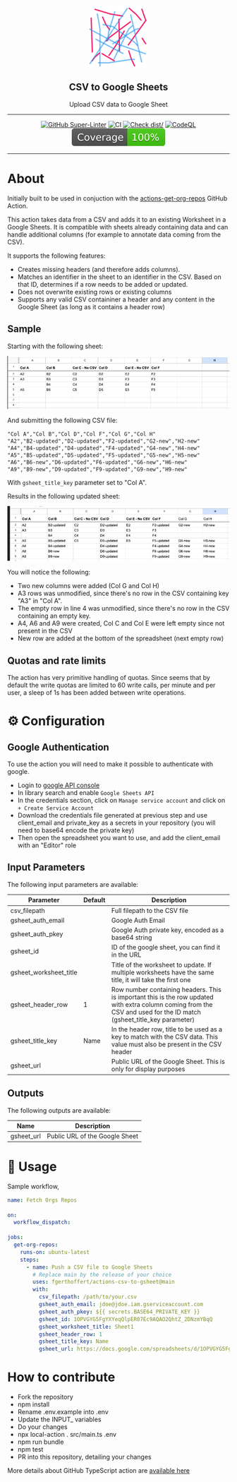 <!-- markdownlint-disable MD041 -->
<p align="center">
  <img alt="ZenCrepesLogo" src="docs/zencrepes-logo.png" height="140" />
  <h2 align="center">CSV to Google Sheets</h2>
  <p align="center">Upload CSV data to Google Sheet</p>
</p>

---

<div align="center">

[![GitHub Super-Linter](https://github.com/fgerthoffert/actions-csv-to-gsheet/actions/workflows/linter.yml/badge.svg)](https://github.com/super-linter/super-linter)
![CI](https://github.com/fgerthoffert/actions-csv-to-gsheet/actions/workflows/ci.yml/badge.svg)
[![Check dist/](https://github.com/fgerthoffert/actions-csv-to-gsheet/actions/workflows/check-dist.yml/badge.svg)](https://github.com/fgerthoffert/actions-csv-to-gsheet/actions/workflows/check-dist.yml)
[![CodeQL](https://github.com/fgerthoffert/actions-csv-to-gsheet/actions/workflows/codeql-analysis.yml/badge.svg)](https://github.com/fgerthoffert/actions-csv-to-gsheet/actions/workflows/codeql-analysis.yml)
[![Coverage](./badges/coverage.svg)](./badges/coverage.svg)

</div>

---

# About

Initially built to be used in conjuction with the
[actions-get-org-repos](https://github.com/Fgerthoffert/actions-get-org-repos)
GitHub Action.

This action takes data from a CSV and adds it to an existing Worksheet in a
Google Sheets. It is compatible with sheets already containing data and can
handle additional columns (for example to annotate data coming from the CSV).

It supports the following features:

- Creates missing headers (and therefore adds columns).
- Matches an identifier in the sheet to an identifier in the CSV. Based on that
  ID, determines if a row needs to be added or updated.
- Does not overwrite existing rows or existing columns
- Supports any valid CSV containiner a header and any content in the Google
  Sheet (as long as it contains a header row)

## Sample

Starting with the following sheet:

![SheetUnmodified](docs/sheet-unmodified.png)

And submitting the following CSV file:

```csv
"Col A","Col B","Col D","Col F","Col G","Col H"
"A2","B2-updated","D2-updated","F2-updated","G2-new","H2-new"
"A4","B4-updated","D4-updated","F4-updated","G4-new","H4-new"
"A5","B5-updated","D5-updated","F5-updated","G5-new","H5-new"
"A6","B6-new","D6-updated","F6-updated","G6-new","H6-new"
"A9","B9-new","D9-updated","F9-updated","G9-new","H9-new"
```

With `gsheet_title_key` parameter set to "Col A".

Results in the following updated sheet:

![SheetUnmodified](docs/sheet-updated.png)

You will notice the following:

- Two new columns were added (Col G and Col H)
- A3 rows was unmodified, since there's no row in the CSV containing key "A3" in
  "Col A".
- The empty row in line 4 was unmodified, since there's no row in the CSV
  containing an empty key.
- A4, A6 and A9 were created, Col C and Col E were left empty since not present
  in the CSV
- New row are added at the bottom of the spreadsheet (next empty row)

## Quotas and rate limits

The action has very primitive handling of quotas. Since seems that by default
the write quotas are limited to 60 write calls, per minute and per user, a sleep
of 1s has been added between write operations.

# :gear: Configuration

## Google Authentication

To use the action you will need to make it possible to authenticate with google.

- Login to [google API console](https://console.cloud.google.com/)
- In library search and enable `Google Sheets API`
- In the credentials section, click on `Manage service account` and click on
  `+ Create Service Account`
- Download the credentials file generated at previous step and use client_email
  and private_key as a secrets in your repository (you will need to base64
  encode the private key)
- Then open the spreadsheet you want to use, and add the client_email with an
  "Editor" role

## Input Parameters

The following input parameters are available:

| Parameter              | Default | Description                                                                                                                                                           |
| ---------------------- | ------- | --------------------------------------------------------------------------------------------------------------------------------------------------------------------- |
| csv_filepath           |         | Full filepath to the CSV file                                                                                                                                         |
| gsheet_auth_email      |         | Google Auth Email                                                                                                                                                     |
| gsheet_auth_pkey       |         | Google Auth private key, encoded as a base64 string                                                                                                                   |
| gsheet_id              |         | ID of the google sheet, you can find it in the URL                                                                                                                    |
| gsheet_worksheet_title |         | Title of the worksheet to update. If multiple worksheets have the same title, it will take the first one                                                              |
| gsheet_header_row      | 1       | Row number containing headers. This is important this is the row updated with extra column coming from the CSV and used for the ID match (gsheet_title_key parameter) |
| gsheet_title_key       | Name    | In the header row, title to be used as a key to match with the CSV data. This value must also be present in the CSV header                                            |
| gsheet_url             |         | Public URL of the Google Sheet. This is only for display purposes                                                                                                     |

## Outputs

The following outputs are available:

| Name       | Description                    |
| ---------- | ------------------------------ |
| gsheet_url | Public URL of the Google Sheet |

# :rocket: Usage

Sample workflow,

```yaml
name: Fetch Orgs Repos

on:
  workflow_dispatch:

jobs:
  get-org-repos:
    runs-on: ubuntu-latest
    steps:
      - name: Push a CSV file to Google Sheets
        # Replace main by the release of your choice
        uses: fgerthoffert/actions-csv-to-gsheet@main
        with:
          csv_filepath: /path/to/your.csv
          gsheet_auth_email: jdoe@jdoe.iam.gserviceaccount.com
          gsheet_auth_pkey: ${{ secrets.BASE64_PRIVATE_KEY }}
          gsheet_id: 1OPVGYG5FgYXYeqQlpER07Ec9AQAO2QhtZ_2DNzmYBqQ
          gsheet_worksheet_title: Sheet1
          gsheet_header_row: 1
          gsheet_title_key: Name
          gsheet_url: https://docs.google.com/spreadsheets/d/1OPVGYG5FgYXYeqQlpER07Ec9AQAO2QhtZ_2DNzmYBqQ/edit?gid=0#gid=0
```

# How to contribute

- Fork the repository
- npm install
- Rename .env.example into .env
- Update the INPUT\_ variables
- Do your changes
- npx local-action . src/main.ts .env
- npm run bundle
- npm test
- PR into this repository, detailing your changes

More details about GitHub TypeScript action are
[available here](https://github.com/actions/typescript-action)
